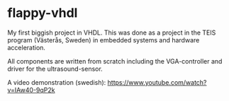 # flappy-vhdl
My first biggish project in VHDL. This was done as a project in the TEIS program (Västerås, Sweden) in embedded systems and hardware acceleration.

All components are written from scratch including the VGA-controller and driver for the ultrasound-sensor.

A video demonstration (swedish):
https://www.youtube.com/watch?v=IAw40-9qP2k
